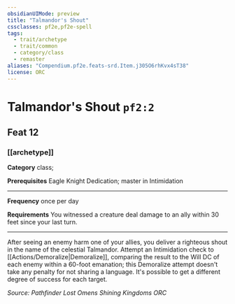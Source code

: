 ```yaml
---
obsidianUIMode: preview
title: "Talmandor's Shout"
cssclasses: pf2e,pf2e-spell
tags:
  - trait/archetype
  - trait/common
  - category/class
  - remaster
aliases: "Compendium.pf2e.feats-srd.Item.j305O6rhKvx4sT38"
license: ORC
---
```

# Talmandor's Shout `pf2:2`
## Feat 12
### [[archetype]]

**Category** class; 



**Prerequisites** Eagle Knight Dedication; master in Intimidation
* * *
**Frequency** once per day

**Requirements** You witnessed a creature deal damage to an ally within 30 feet since your last turn.

* * *

After seeing an enemy harm one of your allies, you deliver a righteous shout in the name of the celestial Talmandor. Attempt an Intimidation check to [[Actions/Demoralize|Demoralize]], comparing the result to the Will DC of each enemy within a 60-foot emanation; this Demoralize attempt doesn't take any penalty for not sharing a language. It's possible to get a different degree of success for each target.

*Source: Pathfinder Lost Omens Shining Kingdoms*
*ORC*